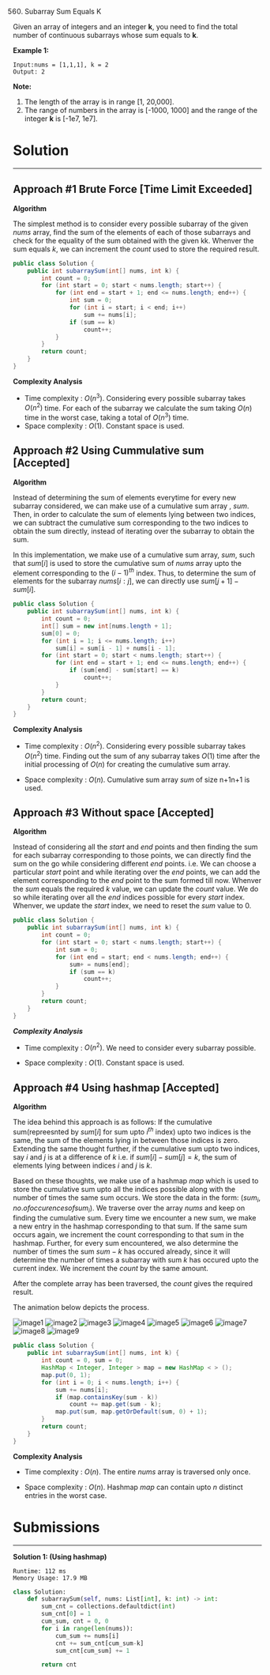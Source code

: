560. Subarray Sum Equals K

Given an array of integers and an integer **k**, you need to find the total number of continuous subarrays whose sum equals to **k**.

**Example 1:**
```
Input:nums = [1,1,1], k = 2
Output: 2
```

**Note:**
1. The length of the array is in range [1, 20,000].
1. The range of numbers in the array is [-1000, 1000] and the range of the integer **k** is [-1e7, 1e7].

# Solution
---
## Approach #1 Brute Force [Time Limit Exceeded]
**Algorithm**

The simplest method is to consider every possible subarray of the given $nums$ array, find the sum of the elements of each of those subarrays and check for the equality of the sum obtained with the given kk. Whenver the sum equals $k$, we can increment the $count$ used to store the required result.

```java
public class Solution {
    public int subarraySum(int[] nums, int k) {
        int count = 0;
        for (int start = 0; start < nums.length; start++) {
            for (int end = start + 1; end <= nums.length; end++) {
                int sum = 0;
                for (int i = start; i < end; i++)
                    sum += nums[i];
                if (sum == k)
                    count++;
            }
        }
        return count;
    }
}
```
**Complexity Analysis**

* Time complexity : $O(n^3)$. Considering every possible subarray takes $O(n^2)$ time. For each of the subarray we calculate the sum taking $O(n)$ time in the worst case, taking a total of $O(n^3)$ time.
* Space complexity : $O(1)$. Constant space is used.

## Approach #2 Using Cummulative sum [Accepted]
**Algorithm**

Instead of determining the sum of elements everytime for every new subarray considered, we can make use of a cumulative sum array , $sum$. Then, in order to calculate the sum of elements lying between two indices, we can subtract the cumulative sum corresponding to the two indices to obtain the sum directly, instead of iterating over the subarray to obtain the sum.

In this implementation, we make use of a cumulative sum array, $sum$, such that $sum[i]$ is used to store the cumulative sum of $nums$ array upto the element corresponding to the $(i-1)^{th}$ index. Thus, to determine the sum of elements for the subarray $nums[i:j]$, we can directly use $sum[j+1] - sum[i]$.

```java
public class Solution {
    public int subarraySum(int[] nums, int k) {
        int count = 0;
        int[] sum = new int[nums.length + 1];
        sum[0] = 0;
        for (int i = 1; i <= nums.length; i++)
            sum[i] = sum[i - 1] + nums[i - 1];
        for (int start = 0; start < nums.length; start++) {
            for (int end = start + 1; end <= nums.length; end++) {
                if (sum[end] - sum[start] == k)
                    count++;
            }
        }
        return count;
    }
}
```

**Complexity Analysis**

* Time complexity : $O(n^2)$. Considering every possible subarray takes $O(n^2)$ time. Finding out the sum of any subarray takes $O(1)$ time after the initial processing of $O(n)$ for creating the cumulative sum array.

* Space complexity : $O(n)$. Cumulative sum array $sum$ of size n+1n+1 is used.

## Approach #3 Without space [Accepted]
**Algorithm**

Instead of considering all the $start$ and $end$ points and then finding the sum for each subarray corresponding to those points, we can directly find the sum on the go while considering different $end$ points. i.e. We can choose a particular $start$ point and while iterating over the $end$ points, we can add the element corresponding to the $end$ point to the sum formed till now. Whenver the $sum$ equals the required $k$ value, we can update the $count$ value. We do so while iterating over all the $end$ indices possible for every $start$ index. Whenver, we update the $start$ index, we need to reset the $sum$ value to 0.

```java
public class Solution {
    public int subarraySum(int[] nums, int k) {
        int count = 0;
        for (int start = 0; start < nums.length; start++) {
            int sum = 0;
            for (int end = start; end < nums.length; end++) {
                sum+ = nums[end];
                if (sum == k)
                    count++;
            }
        }
        return count;
    }
}
```

***Complexity Analysis***
* Time complexity : $O(n^2)$. We need to consider every subarray possible.

* Space complexity : $O(1)$. Constant space is used.

## Approach #4 Using hashmap [Accepted]
**Algorithm**

The idea behind this approach is as follows: If the cumulative sum(repreesnted by $sum[i]$ for sum upto $i^{th}$ index) upto two indices is the same, the sum of the elements lying in between those indices is zero. Extending the same thought further, if the cumulative sum upto two indices, say $i$ and $j$ is at a difference of $k$ i.e. if $sum[i] − sum[j] = k$, the sum of elements lying between indices $i$ and $j$ is $k$.

Based on these thoughts, we make use of a hashmap $map$ which is used to store the cumulative sum upto all the indices possible along with the number of times the same sum occurs. We store the data in the form: $(sum_i, no. of occurences of sum_i)$. We traverse over the array $nums$ and keep on finding the cumulative sum. Every time we encounter a new sum, we make a new entry in the hashmap corresponding to that sum. If the same sum occurs again, we increment the count corresponding to that sum in the hashmap. Further, for every sum encountered, we also determine the number of times the sum $sum-k$ has occured already, since it will determine the number of times a subarray with sum $k$ has occured upto the current index. We increment the $count$ by the same amount.

After the complete array has been traversed, the $count$ gives the required result.

The animation below depicts the process.

![image1](img/560_1.png)
![image2](img/560_2.png)
![image3](img/560_3.png)
![image4](img/560_4.png)
![image5](img/560_5.png)
![image6](img/560_6.png)
![image7](img/560_7.png)
![image8](img/560_8.png)
![image9](img/560_9.png)

```java
public class Solution {
    public int subarraySum(int[] nums, int k) {
        int count = 0, sum = 0;
        HashMap < Integer, Integer > map = new HashMap < > ();
        map.put(0, 1);
        for (int i = 0; i < nums.length; i++) {
            sum += nums[i];
            if (map.containsKey(sum - k))
                count += map.get(sum - k);
            map.put(sum, map.getOrDefault(sum, 0) + 1);
        }
        return count;
    }
}
```

**Complexity Analysis**
* Time complexity : $O(n)$. The entire $nums$ array is traversed only once.

* Space complexity : $O(n)$. Hashmap $map$ can contain upto $n$ distinct entries in the worst case.

# Submissions
---
**Solution 1: (Using hashmap)**
```
Runtime: 112 ms
Memory Usage: 17.9 MB
```
```python
class Solution:
    def subarraySum(self, nums: List[int], k: int) -> int:
        sum_cnt = collections.defaultdict(int)
        sum_cnt[0] = 1
        cum_sum, cnt = 0, 0
        for i in range(len(nums)):
            cum_sum += nums[i]                       
            cnt += sum_cnt[cum_sum-k]
            sum_cnt[cum_sum] += 1    

        return cnt
```